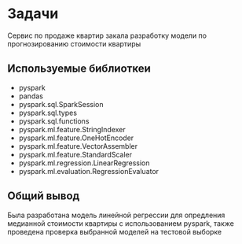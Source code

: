 # Задачи
Сервис по продаже квартир закала разработку модели по прогнозированию стоимости квартиры 
## Используемые библиоткеи
* pyspark
* pandas
* pyspark.sql.SparkSession
* pyspark.sql.types
* pyspark.sql.functions
* pyspark.ml.feature.StringIndexer
* pyspark.ml.feature.OneHotEncoder
* pyspark.ml.feature.VectorAssembler
* pyspark.ml.feature.StandardScaler
* pyspark.ml.regression.LinearRegression
* pyspark.ml.evaluation.RegressionEvaluator

## Общий вывод
Была разработана модель линейной регрессии для опредления медианной стоимости квартиры с использованием
pyspark, также проведена проверка выбранной моделей на тестовой выборке
